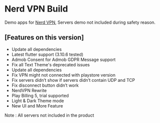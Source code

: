 
# Nerd VPN Build
Demo apps for [Nerd VPN](https://codecanyon.net/item/nerd-vpn-flutter-vpn-android-full-application-with-iap-integrated-with-backend-and-admin-panel/28722345), Servers demo not included during safety reason.

## [Features on this version]
* Update all dependencies
* Latest flutter support (3.10.6 tested)
* Admob Consent for Admob GDPR Message support
* Fix all Text Theme's deprecated issues
* Update all dependencies
* Fix VPN might not connected with playstore version
* Fix servers didn’t show if servers didn’t contain UDP and TCP
* Fix disconnect button didn’t work
* NerdVPN Rewrite
* Play Billing 5, trial supported
* Light & Dark Theme mode
* New UI and More Feature
 
Note : All servers not included in the product